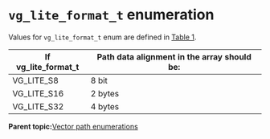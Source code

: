 # `vg_lite_format_t` enumeration

Values for `vg_lite_format_t` enum are defined in [Table 1](common_parameter_types.md#COMMON_PARAMETER_TYPES).



|If vg\_lite\_format\_t|Path data alignment in the array should be:|
|----------------------|-------------------------------------------|
|VG\_LITE\_S8|8 bit|
|VG\_LITE\_S16|2 bytes|
|VG\_LITE\_S32|4 bytes|



**Parent topic:**[Vector path enumerations](../topics/vector_path_enumerations.md)

